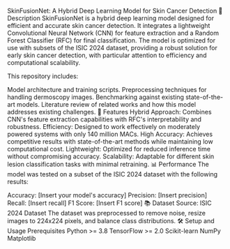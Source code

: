 SkinFusionNet: A Hybrid Deep Learning Model for Skin Cancer Detection
📜 Description
SkinFusionNet is a hybrid deep learning model designed for efficient and accurate skin cancer detection. It integrates a lightweight Convolutional Neural Network (CNN) for feature extraction and a Random Forest Classifier (RFC) for final classification. The model is optimized for use with subsets of the ISIC 2024 dataset, providing a robust solution for early skin cancer detection, with particular attention to efficiency and computational scalability.

This repository includes:

Model architecture and training scripts.
Preprocessing techniques for handling dermoscopy images.
Benchmarking against existing state-of-the-art models.
Literature review of related works and how this model addresses existing challenges.
🚀 Features
Hybrid Approach: Combines CNN's feature extraction capabilities with RFC's interpretability and robustness.
Efficiency: Designed to work effectively on moderately powered systems with only 140 million MACs.
High Accuracy: Achieves competitive results with state-of-the-art methods while maintaining low computational cost.
Lightweight: Optimized for reduced inference time without compromising accuracy.
Scalability: Adaptable for different skin lesion classification tasks with minimal retraining.
📊 Performance
The model was tested on a subset of the ISIC 2024 dataset with the following results:

Accuracy: [Insert your model's accuracy]
Precision: [Insert precision]
Recall: [Insert recall]
F1 Score: [Insert F1 score]
📚 Dataset
Source: ISIC 2024 Dataset
The dataset was preprocessed to remove noise, resize images to 224x224 pixels, and balance class distributions.
🛠️ Setup and Usage
Prerequisites
Python >= 3.8
TensorFlow >= 2.0
Scikit-learn
NumPy
Matplotlib
